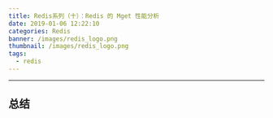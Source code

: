 ```yaml
---
title: Redis系列（十）：Redis 的 Mget 性能分析
date: 2019-01-06 12:22:10
categories: Redis
banner: /images/redis_logo.png
thumbnail: /images/redis_logo.png
tags: 
  - redis
---
```

----------------------------------


## 总结